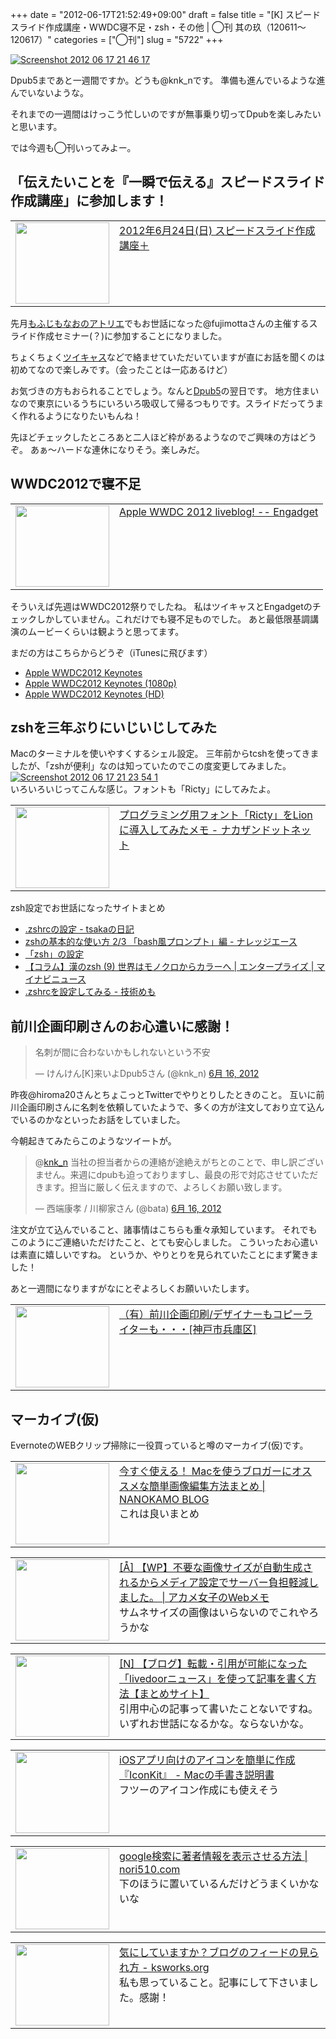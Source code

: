 +++
date = "2012-06-17T21:52:49+09:00"
draft = false
title = "[K] スピードスライド作成講座・WWDC寝不足・zsh・その他 | ◯刊 其の玖（120611〜120617）"
categories = ["◯刊"]
slug = "5722"
+++

<div class="center"><a href="https://knk-n.com/images/2012/06/screenshot-2012-06-17-21.46.17.jpg"><img src="https://knk-n.com/images/2012/06/screenshot-2012-06-17-21.46.17.jpg" alt="Screenshot 2012 06 17 21 46 17" title="screenshot-2012-06-17-21.46.17.jpg" border="0" width="" height="" /></a></div>

Dpub5まであと一週間ですか。どうも@knk_nです。
準備も進んでいるような進んでいないような。

それまでの一週間はけっこう忙しいのですが無事乗り切ってDpubを楽しみたいと思います。

では今週も◯刊いってみよー。<!--more--><h2>「伝えたいことを『一瞬で伝える』スピードスライド作成講座」に参加します！</h2>
<table width="100%"><td valign="top" width="150"><a href="https://dl.dropbox.com/u/797388/spdsldtokyo120624/index.html" target="_blank"><img border="0" src="http://capture.heartrails.com/150x130/shadow?https://dl.dropbox.com/u/797388/spdsldtokyo120624/index.html" alt="" width="150" height="130" /></a></td><td valign="top"><a  href="https://dl.dropbox.com/u/797388/spdsldtokyo120624/index.html" target="_blank">2012年6月24日(日) スピードスライド作成講座＋</a><script type="text/javascript">var url = "https://dl.dropbox.com/u/797388/spdsldtokyo120624/index.html";</script><script src="http://api.b.st-hatena.com/entry.count?url=https://dl.dropbox.com/u/797388/spdsldtokyo120624/index.html&callback=hatebTxt"></script>
</td></table>
先月<a href="https://knk-n.com/2012/05/07/new_likeness_drawn_by_fujimonaos_atelier/" target="_blank">もふじもなおのアトリエ</a>でもお世話になった@fujimottaさんの主催するスライド作成セミナー(？)に参加することになりました。

ちょくちょく<a href="http://twitcasting.tv/mot_tv" target="_blank">ツイキャス</a>などで絡ませていただいていますが直にお話を聞くのは初めてなので楽しみです。（会ったことは一応あるけど）

お気づきの方もおられることでしょう。なんと<a href="https://knk-n.com/2012/05/31/dpub5-preparation/" target="_blank">Dpub5</a>の翌日です。
地方住まいなので東京にいるうちにいろいろ吸収して帰るつもりです。スライドだってうまく作れるようになりたいもんね！

先ほどチェックしたところあと二人ほど枠があるようなのでご興味の方はどうぞ。
あぁ〜ハードな連休になりそう。楽しみだ。

<h2>WWDC2012で寝不足</h2>
<table width="100%"><td valign="top" width="150"><a href="http://www.engadget.com/2012/06/11/apple-wwdc-2012-liveblog/" target="_blank"><img border="0" src="http://capture.heartrails.com/150x130/shadow?http://www.engadget.com/2012/06/11/apple-wwdc-2012-liveblog/" alt="" width="150" height="130" /></a></td><td valign="top"><a  href="http://www.engadget.com/2012/06/11/apple-wwdc-2012-liveblog/" target="_blank">Apple WWDC 2012 liveblog! -- Engadget</a><script type="text/javascript">var url = "http://www.engadget.com/2012/06/11/apple-wwdc-2012-liveblog/";</script><script src="http://api.b.st-hatena.com/entry.count?url=http://www.engadget.com/2012/06/11/apple-wwdc-2012-liveblog/&callback=hatebTxt"></script>
</td></table>

そういえば先週はWWDC2012祭りでしたね。
私はツイキャスとEngadgetのチェックしかしていません。これだけでも寝不足ものでした。
あと最低限基調講演のムービーくらいは観ようと思ってます。

まだの方はこちらからどうぞ（iTunesに飛びます）
<ul>
<li><a href="http://click.linksynergy.com/fs-bin/stat?id=48HB7K3zmMg&offerid=94348&type=3&subid=0&tmpid=2192&RD_PARM1=http%253A%252F%252Fitunes.apple.com%252Fjp%252Fpodcast%252Fapple-keynotes%252Fid275834665%253Fmt%253D2%2526uo%253D4%2526partnerId%253D30" target="_blank">Apple WWDC2012 Keynotes</a></li>
<li><a href="http://click.linksynergy.com/fs-bin/stat?id=48HB7K3zmMg&offerid=94348&type=3&subid=0&tmpid=2192&RD_PARM1=http%253A%252F%252Fitunes.apple.com%252Fjp%252Fpodcast%252Fapple-keynotes-1080p%252Fid509310064%253Fmt%253D2%2526uo%253D4%2526partnerId%253D30" target="_blank">Apple WWDC2012 Keynotes (1080p)</a></li>
<li><a href="http://click.linksynergy.com/fs-bin/stat?id=48HB7K3zmMg&offerid=94348&type=3&subid=0&tmpid=2192&RD_PARM1=http%253A%252F%252Fitunes.apple.com%252Fjp%252Fpodcast%252Fapple-keynotes-hd%252Fid470664050%253Fmt%253D2%2526uo%253D4%2526partnerId%253D30" target="_blank">Apple WWDC2012 Keynotes (HD)</a></li>
</ul>

<h2>zshを三年ぶりにいじいじしてみた</h2>
Macのターミナルを使いやすくするシェル設定。
三年前からtcshを使ってきましたが、「zshが便利」なのは知っていたのでこの度変更してみました。

<div class="center"><a href="https://knk-n.com/images/2012/06/screenshot-2012-06-17-21.23.54-1.jpg"><img src="https://knk-n.com/images/2012/06/screenshot-2012-06-17-21.23.54-1.jpg" alt="Screenshot 2012 06 17 21 23 54 1" title="screenshot 2012-06-17 21.23.54-1.jpg" border="0" width="" height="" /></a></div>
いろいろいじってこんな感じ。フォントも「Ricty」にしてみたよ。

<table width="100%"><td valign="top" width="150"><a href="http://blog.nkzn.net/entry/2012/06/01/234855" target="_blank"><img border="0" src="http://capture.heartrails.com/150x130/shadow?http://blog.nkzn.net/entry/2012/06/01/234855" alt="" width="150" height="130" /></a></td><td valign="top"><a  href="http://blog.nkzn.net/entry/2012/06/01/234855" target="_blank">プログラミング用フォント「Ricty」をLionに導入してみたメモ - ナカザンドットネット</a><script type="text/javascript">var url = "http://blog.nkzn.net/entry/2012/06/01/234855";</script><script src="http://api.b.st-hatena.com/entry.count?url=http://blog.nkzn.net/entry/2012/06/01/234855&callback=hatebTxt"></script>
</td></table>

zsh設定でお世話になったサイトまとめ
<ul>
<li><a  href="http://d.hatena.ne.jp/tsaka/20060819/1162739565" target="_blank">.zshrcの設定 - tsakaの日記</a><script type="text/javascript">var url = "http://d.hatena.ne.jp/tsaka/20060819/1162739565";</script><script src="http://api.b.st-hatena.com/entry.count?url=http://d.hatena.ne.jp/tsaka/20060819/1162739565&callback=hatebTxt"></script></li>
<li><a  href="http://blog.blueblack.net/item_207" target="_blank">zshの基本的な使い方 2/3 「bash風プロンプト」編 - ナレッジエース</a><script type="text/javascript">var url = "http://blog.blueblack.net/item_207";</script><script src="http://api.b.st-hatena.com/entry.count?url=http://blog.blueblack.net/item_207&callback=hatebTxt"></script></li>
<li><a  href="http://headoffice.matsue-torisen.co.jp/~naruse/Estab/Tips/zsh.html" target="_blank">「zsh」の設定</a><script type="text/javascript">var url = "http://headoffice.matsue-torisen.co.jp/~naruse/Estab/Tips/zsh.html";</script><script src="http://api.b.st-hatena.com/entry.count?url=http://headoffice.matsue-torisen.co.jp/~naruse/Estab/Tips/zsh.html&callback=hatebTxt"></script></li>
<li><a  href="http://news.mynavi.jp/column/zsh/009/index.html" target="_blank">【コラム】漢のzsh (9) 世界はモノクロからカラーへ | エンタープライズ | マイナビニュース</a><script type="text/javascript">var url = "http://news.mynavi.jp/column/zsh/009/index.html";</script><script src="http://api.b.st-hatena.com/entry.count?url=http://news.mynavi.jp/column/zsh/009/index.html&callback=hatebTxt"></script></li>
<li><a  href="http://d.hatena.ne.jp/oovu70/20120405/p1" target="_blank">.zshrcを設定してみる - 技術めも</a><script type="text/javascript">var url = "http://d.hatena.ne.jp/oovu70/20120405/p1";</script><script src="http://api.b.st-hatena.com/entry.count?url=http://d.hatena.ne.jp/oovu70/20120405/p1&callback=hatebTxt"></script></li>
</ul>


<h2>前川企画印刷さんのお心遣いに感謝！</h2>
<blockquote class="twitter-tweet" lang="ja"><p>名刺が間に合わないかもしれないという不安</p>&mdash; けんけん[K]来いよDpub5さん (@knk_n) <a href="https://twitter.com/knk_n/status/213960988372897793" data-datetime="2012-06-16T11:47:29+00:00">6月 16, 2012</a></blockquote>
昨夜@hiroma20さんとちょこっとTwitterでやりとりしたときのこと。
互いに前川企画印刷さんに名刺を依頼していたようで、多くの方が注文しており立て込んでいるのかなといったお話をしていました。

今朝起きてみたらこのようなツイートが。
<blockquote class="twitter-tweet" data-in-reply-to="213965536353193984" lang="ja"><p>@<a href="https://twitter.com/knk_n">knk_n</a> 当社の担当者からの連絡が途絶えがちとのことで、申し訳ございません。来週にdpubも迫っておりますし、最良の形で対応させていただきます。担当に厳しく伝えますので、よろしくお願い致します。</p>&mdash; 西端康孝 / 川柳家さん (@bata) <a href="https://twitter.com/bata/status/213993917371252736" data-datetime="2012-06-16T13:58:20+00:00">6月 16, 2012</a></blockquote>
注文が立て込んでいること、諸事情はこちらも重々承知しています。
それでもこのようにご連絡いただけたこと、とても安心しました。
こういったお心遣いは素直に嬉しいですね。
というか、やりとりを見られていたことにまず驚きました！

あと一週間になりますがなにとぞよろしくお願いいたします。
<table width="100%"><td valign="top" width="150"><a href="http://www.kobe-maekawa.co.jp/" target="_blank"><img border="0" src="http://capture.heartrails.com/150x130/shadow?http://www.kobe-maekawa.co.jp/" alt="" width="150" height="130" /></a></td><td valign="top"><a  href="http://www.kobe-maekawa.co.jp/" target="_blank">（有）前川企画印刷/デザイナーもコピーライターも・・・[神戸市兵庫区]</a><script type="text/javascript">var url = "http://www.kobe-maekawa.co.jp/";</script><script src="http://api.b.st-hatena.com/entry.count?url=http://www.kobe-maekawa.co.jp/&callback=hatebTxt"></script>
</td></table>

<h2>マーカイブ(仮)</h2>
EvernoteのWEBクリップ掃除に一役買っていると噂のマーカイブ(仮)です。
<table width="100%"><td valign="top" width="150"><a href="http://nanokamo.com/articles/blog/mac-blog-image.html" target="_blank"><img border="0" src="http://capture.heartrails.com/150x130/shadow?http://nanokamo.com/articles/blog/mac-blog-image.html" alt="" width="150" height="130" /></a></td><td valign="top"><a  href="http://nanokamo.com/articles/blog/mac-blog-image.html" target="_blank">今すぐ使える！ Macを使うブロガーにオススメな簡単画像編集方法まとめ | NANOKAMO BLOG</a><script type="text/javascript">var url = "http://nanokamo.com/articles/blog/mac-blog-image.html";</script><script src="http://api.b.st-hatena.com/entry.count?url=http://nanokamo.com/articles/blog/mac-blog-image.html&callback=hatebTxt"></script><br />これは良いまとめ
</td></table>
<table width="100%"><td valign="top" width="150"><a href="http://webmemo.biz/wp/img-weight" target="_blank"><img border="0" src="http://capture.heartrails.com/150x130/shadow?http://webmemo.biz/wp/img-weight" alt="" width="150" height="130" /></a></td><td valign="top"><a  href="http://webmemo.biz/wp/img-weight" target="_blank">[Å] 【WP】不要な画像サイズが自動生成されるからメディア設定でサーバー負担軽減しました。 | アカメ女子のWebメモ</a><script type="text/javascript">var url = "http://webmemo.biz/wp/img-weight";</script><script src="http://api.b.st-hatena.com/entry.count?url=http://webmemo.biz/wp/img-weight&callback=hatebTxt"></script><br />サムネサイズの画像はいらないのでこれやろうかな
</td></table>
<table width="100%"><td valign="top" width="150"><a href="http://netafull.net/blog/040632.html" target="_blank"><img border="0" src="http://capture.heartrails.com/150x130/shadow?http://netafull.net/blog/040632.html" alt="" width="150" height="130" /></a></td><td valign="top"><a  href="http://netafull.net/blog/040632.html" target="_blank">[N] 【ブログ】転載・引用が可能になった「livedoorニュース」を使って記事を書く方法【まとめサイト】</a><script type="text/javascript">var url = "http://netafull.net/blog/040632.html";</script><script src="http://api.b.st-hatena.com/entry.count?url=http://netafull.net/blog/040632.html&callback=hatebTxt"></script><br />引用中心の記事って書いたことないですね。いずれお世話になるかな。ならないかな。
</td></table>
<table width="100%"><td valign="top" width="150"><a href="http://veadardiary.blog29.fc2.com/blog-entry-3945.html" target="_blank"><img border="0" src="http://capture.heartrails.com/150x130/shadow?http://veadardiary.blog29.fc2.com/blog-entry-3945.html" alt="" width="150" height="130" /></a></td><td valign="top"><a  href="http://veadardiary.blog29.fc2.com/blog-entry-3945.html" target="_blank">iOSアプリ向けのアイコンを簡単に作成『IconKit』 - Macの手書き説明書</a><script type="text/javascript">var url = "http://veadardiary.blog29.fc2.com/blog-entry-3945.html";</script><script src="http://api.b.st-hatena.com/entry.count?url=http://veadardiary.blog29.fc2.com/blog-entry-3945.html&callback=hatebTxt"></script><br />フツーのアイコン作成にも使えそう
</td></table>
<table width="100%"><td valign="top" width="150"><a href="http://nori510.com/archives/11008" target="_blank"><img border="0" src="http://capture.heartrails.com/150x130/shadow?http://nori510.com/archives/11008" alt="" width="150" height="130" /></a></td><td valign="top"><a  href="http://nori510.com/archives/11008" target="_blank">google検索に著者情報を表示させる方法 | nori510.com</a><script type="text/javascript">var url = "http://nori510.com/archives/11008";</script><script src="http://api.b.st-hatena.com/entry.count?url=http://nori510.com/archives/11008&callback=hatebTxt"></script><br />下のほうに置いているんだけどうまくいかないな
</td></table>
<table width="100%"><td valign="top" width="150"><a href="http://www.ksworks.org/2012/06/to-read-blog-feed.html" target="_blank"><img border="0" src="http://capture.heartrails.com/150x130/shadow?http://www.ksworks.org/2012/06/to-read-blog-feed.html" alt="" width="150" height="130" /></a></td><td valign="top"><a  href="http://www.ksworks.org/2012/06/to-read-blog-feed.html" target="_blank">気にしていますか？ブログのフィードの見られ方 - ksworks.org</a><script type="text/javascript">var url = "http://www.ksworks.org/2012/06/to-read-blog-feed.html";</script><script src="http://api.b.st-hatena.com/entry.count?url=http://www.ksworks.org/2012/06/to-read-blog-feed.html&callback=hatebTxt"></script><br />私も思っていること。記事にして下さいました。感謝！
</td></table>
